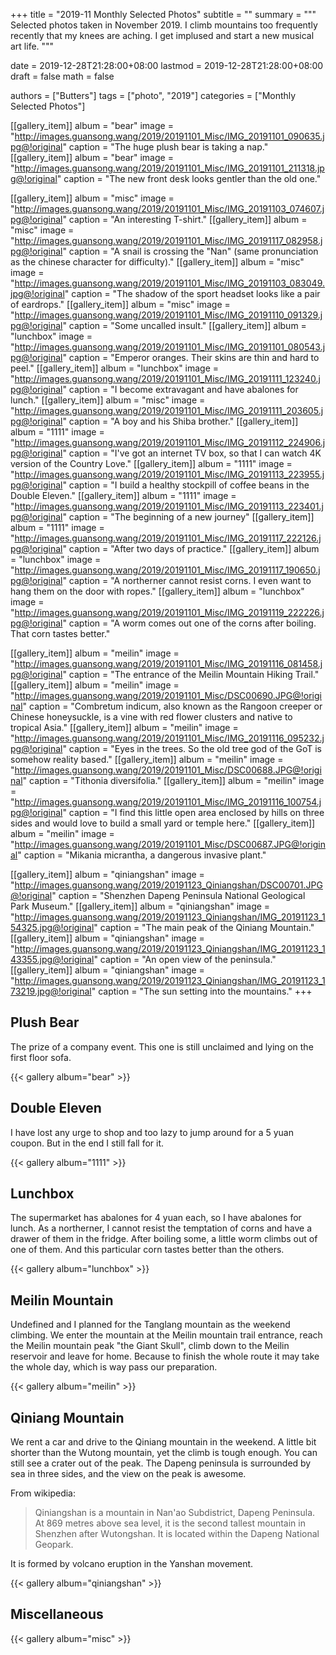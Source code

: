 +++
title = "2019-11 Monthly Selected Photos"
subtitle = ""
summary = """
Selected photos taken in November 2019.
I climb mountains too frequently recently that my knees are aching.
I get implused and start a new musical art life.
"""

date = 2019-12-28T21:28:00+08:00
lastmod = 2019-12-28T21:28:00+08:00
draft = false
math = false

authors = ["Butters"]
tags = ["photo", "2019"]
categories = ["Monthly Selected Photos"]

[[gallery_item]]
album = "bear"
image = "http://images.guansong.wang/2019/20191101_Misc/IMG_20191101_090635.jpg@!original"
caption = "The huge plush bear is taking a nap."
[[gallery_item]]
album = "bear"
image = "http://images.guansong.wang/2019/20191101_Misc/IMG_20191101_211318.jpg@!original"
caption = "The new front desk looks gentler than the old one."

[[gallery_item]]
album = "misc"
image = "http://images.guansong.wang/2019/20191101_Misc/IMG_20191103_074607.jpg@!original"
caption = "An interesting T-shirt."
[[gallery_item]]
album = "misc"
image = "http://images.guansong.wang/2019/20191101_Misc/IMG_20191117_082958.jpg@!original"
caption = "A snail is crossing the \"Nan\" (same pronunciation as the chinese character for difficulty)."
[[gallery_item]]
album = "misc"
image = "http://images.guansong.wang/2019/20191101_Misc/IMG_20191103_083049.jpg@!original"
caption = "The shadow of the sport headset looks like a pair of eardrops."
[[gallery_item]]
album = "misc"
image = "http://images.guansong.wang/2019/20191101_Misc/IMG_20191110_091329.jpg@!original"
caption = "Some uncalled insult."
[[gallery_item]]
album = "lunchbox"
image = "http://images.guansong.wang/2019/20191101_Misc/IMG_20191101_080543.jpg@!original"
caption = "Emperor oranges. Their skins are thin and hard to peel."
[[gallery_item]]
album = "lunchbox"
image = "http://images.guansong.wang/2019/20191101_Misc/IMG_20191111_123240.jpg@!original"
caption = "I become extravagant and have abalones for lunch."
[[gallery_item]]
album = "misc"
image = "http://images.guansong.wang/2019/20191101_Misc/IMG_20191111_203605.jpg@!original"
caption = "A boy and his Shiba brother."
[[gallery_item]]
album = "1111"
image = "http://images.guansong.wang/2019/20191101_Misc/IMG_20191112_224906.jpg@!original"
caption = "I've got an internet TV box, so that I can watch 4K version of the Country Love."
[[gallery_item]]
album = "1111"
image = "http://images.guansong.wang/2019/20191101_Misc/IMG_20191113_223955.jpg@!original"
caption = "I build a healthy stockpill of coffee beans in the Double Eleven."
[[gallery_item]]
album = "1111"
image = "http://images.guansong.wang/2019/20191101_Misc/IMG_20191113_223401.jpg@!original"
caption = "The beginning of a new journey"
[[gallery_item]]
album = "1111"
image = "http://images.guansong.wang/2019/20191101_Misc/IMG_20191117_222126.jpg@!original"
caption = "After two days of practice."
[[gallery_item]]
album = "lunchbox"
image = "http://images.guansong.wang/2019/20191101_Misc/IMG_20191117_190650.jpg@!original"
caption = "A northerner cannot resist corns. I even want to hang them on the door with ropes."
[[gallery_item]]
album = "lunchbox"
image = "http://images.guansong.wang/2019/20191101_Misc/IMG_20191119_222226.jpg@!original"
caption = "A worm comes out one of the corns after boiling. That corn tastes better."

[[gallery_item]]
album = "meilin"
image = "http://images.guansong.wang/2019/20191101_Misc/IMG_20191116_081458.jpg@!original"
caption = "The entrance of the Meilin Mountain Hiking Trail."
[[gallery_item]]
album = "meilin"
image = "http://images.guansong.wang/2019/20191101_Misc/DSC00690.JPG@!original"
caption = "Combretum indicum, also known as the Rangoon creeper or Chinese honeysuckle, is a vine with red flower clusters and native to tropical Asia."
[[gallery_item]]
album = "meilin"
image = "http://images.guansong.wang/2019/20191101_Misc/IMG_20191116_095232.jpg@!original"
caption = "Eyes in the trees. So the old tree god of the GoT is somehow reality based."
[[gallery_item]]
album = "meilin"
image = "http://images.guansong.wang/2019/20191101_Misc/DSC00688.JPG@!original"
caption = "Tithonia diversifolia."
[[gallery_item]]
album = "meilin"
image = "http://images.guansong.wang/2019/20191101_Misc/IMG_20191116_100754.jpg@!original"
caption = "I find this little open area enclosed by hills on three sides and would love to build a small yard or temple here."
[[gallery_item]]
album = "meilin"
image = "http://images.guansong.wang/2019/20191101_Misc/DSC00687.JPG@!original"
caption = "Mikania micrantha, a dangerous invasive plant."


[[gallery_item]]
album = "qiniangshan"
image = "http://images.guansong.wang/2019/20191123_Qiniangshan/DSC00701.JPG@!original"
caption = "Shenzhen Dapeng Peninsula National Geological Park Museum."
[[gallery_item]]
album = "qiniangshan"
image = "http://images.guansong.wang/2019/20191123_Qiniangshan/IMG_20191123_154325.jpg@!original"
caption = "The main peak of the Qiniang Mountain."
[[gallery_item]]
album = "qiniangshan"
image = "http://images.guansong.wang/2019/20191123_Qiniangshan/IMG_20191123_143355.jpg@!original"
caption = "An open view of the peninsula."
[[gallery_item]]
album = "qiniangshan"
image = "http://images.guansong.wang/2019/20191123_Qiniangshan/IMG_20191123_173219.jpg@!original"
caption = "The sun setting into the mountains."
+++

## Plush Bear

The prize of a company event.
This one is still unclaimed and lying on the first floor sofa.

{{< gallery album="bear" >}}

## Double Eleven

I have lost any urge to shop and too lazy to jump around for a 5 yuan coupon.
But in the end I still fall for it.

{{< gallery album="1111" >}}

## Lunchbox

The supermarket has abalones for 4 yuan each,
so I have abalones for lunch.
As a northerner, I cannot resist the temptation of corns
and have a drawer of them in the fridge.
After boiling some, a little worm climbs out of one of them.
And this particular corn tastes better than the others.

{{< gallery album="lunchbox" >}}

## Meilin Mountain

Undefined and I planned for the Tanglang mountain as the weekend climbing.
We enter the mountain at the Meilin mountain trail entrance,
reach the Meilin mountain peak "the Giant Skull",
climb down to the Meilin reservoir and leave for home.
Because to finish the whole route it may take the whole day,
which is way pass our preparation.

{{< gallery album="meilin" >}}

## Qiniang Mountain

We rent a car and drive to the Qiniang mountain in the weekend.
A little bit shorter than the Wutong mountain,
yet the climb is tough enough.
You can still see a crater out of the peak.
The Dapeng peninsula is surrounded by sea in three sides,
and the view on the peak is awesome.

From wikipedia:

> Qiniangshan is a mountain in Nan'ao Subdistrict, Dapeng Peninsula.
> At 869 metres above sea level, it is the second tallest mountain in Shenzhen after Wutongshan.
> It is located within the Dapeng National Geopark.

It is formed by volcano eruption in the Yanshan movement.

{{< gallery album="qiniangshan" >}}

## Miscellaneous

{{< gallery album="misc" >}}